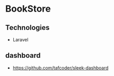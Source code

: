 # BookStore

## Technologies

- Laravel

## dashboard

- https://github.com/tafcoder/sleek-dashboard
